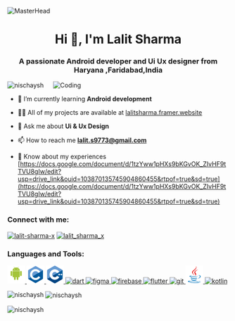 ![MasterHead](https://wallpapers.com/images/hd/android-developer-it7n5u1rn04fd6v7.jpg)
<h1 align="center">Hi 👋, I'm Lalit Sharma </h1>
<h3 align="center">A passionate Android developer and Ui Ux designer from Haryana ,Faridabad,India</h3>

<img align="right" alt="Coding" width="400" src="https://i.giphy.com/L1R1tvI9svkIWwpVYr.webp">

<p align="left"> <img src="https://komarev.com/ghpvc/?username=nischaysh&label=Profile%20views&color=0e75b6&style=flat" alt="nischaysh" /> </p>

- 🌱 I’m currently learning **Android development**

- 👨‍💻 All of my projects are available at [lalitsharma.framer.website](lalitsharma.framer.website)

- 💬 Ask me about **Ui & Ux Design**

- 📫 How to reach me **lalit.s9773@gmail.com**

- 📄 Know about my experiences [https://docs.google.com/document/d/1tzYww1pHXs9bKGvOK_ZIvHF9tTVU8gIw/edit?usp=drive_link&ouid=103870135745904860455&rtpof=true&sd=true](https://docs.google.com/document/d/1tzYww1pHXs9bKGvOK_ZIvHF9tTVU8gIw/edit?usp=drive_link&ouid=103870135745904860455&rtpof=true&sd=true)

<h3 align="left">Connect with me:</h3>
<p align="left">
<a href="https://linkedin.com/in/lalit-sharma-x" target="blank"><img align="center" src="https://raw.githubusercontent.com/rahuldkjain/github-profile-readme-generator/master/src/images/icons/Social/linked-in-alt.svg" alt="lalit-sharma-x" height="30" width="40" /></a>
<a href="https://instagram.com/lalit_sharma_x" target="blank"><img align="center" src="https://raw.githubusercontent.com/rahuldkjain/github-profile-readme-generator/master/src/images/icons/Social/instagram.svg" alt="lalit_sharma_x" height="30" width="40" /></a>
</p>

<h3 align="left">Languages and Tools:</h3>
<p align="left"> <a href="https://developer.android.com" target="_blank" rel="noreferrer"> <img src="https://raw.githubusercontent.com/devicons/devicon/master/icons/android/android-original-wordmark.svg" alt="android" width="40" height="40"/> </a> <a href="https://www.cprogramming.com/" target="_blank" rel="noreferrer"> <img src="https://raw.githubusercontent.com/devicons/devicon/master/icons/c/c-original.svg" alt="c" width="40" height="40"/> </a> <a href="https://www.w3schools.com/cpp/" target="_blank" rel="noreferrer"> <img src="https://raw.githubusercontent.com/devicons/devicon/master/icons/cplusplus/cplusplus-original.svg" alt="cplusplus" width="40" height="40"/> </a> <a href="https://dart.dev" target="_blank" rel="noreferrer"> <img src="https://www.vectorlogo.zone/logos/dartlang/dartlang-icon.svg" alt="dart" width="40" height="40"/> </a> <a href="https://www.figma.com/" target="_blank" rel="noreferrer"> <img src="https://www.vectorlogo.zone/logos/figma/figma-icon.svg" alt="figma" width="40" height="40"/> </a> <a href="https://firebase.google.com/" target="_blank" rel="noreferrer"> <img src="https://www.vectorlogo.zone/logos/firebase/firebase-icon.svg" alt="firebase" width="40" height="40"/> </a> <a href="https://flutter.dev" target="_blank" rel="noreferrer"> <img src="https://www.vectorlogo.zone/logos/flutterio/flutterio-icon.svg" alt="flutter" width="40" height="40"/> </a> <a href="https://git-scm.com/" target="_blank" rel="noreferrer"> <img src="https://www.vectorlogo.zone/logos/git-scm/git-scm-icon.svg" alt="git" width="40" height="40"/> </a> <a href="https://www.java.com" target="_blank" rel="noreferrer"> <img src="https://raw.githubusercontent.com/devicons/devicon/master/icons/java/java-original.svg" alt="java" width="40" height="40"/> </a> <a href="https://kotlinlang.org" target="_blank" rel="noreferrer"> <img src="https://www.vectorlogo.zone/logos/kotlinlang/kotlinlang-icon.svg" alt="kotlin" width="40" height="40"/> </a> </p>

<p><img align="left" src="https://github-readme-stats.vercel.app/api/top-langs?username=nischaysh&show_icons=true&locale=en&layout=compact" alt="nischaysh" /></p>

<p>&nbsp;<img align="center" src="https://github-readme-stats.vercel.app/api?username=nischaysh&show_icons=true&locale=en" alt="nischaysh" /></p>

<p><img align="center" src="https://github-readme-streak-stats.herokuapp.com/?user=nischaysh&" alt="nischaysh" /></p>
